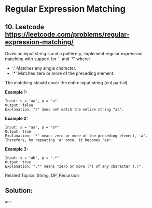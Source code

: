 # Regular Expression Matching
## 10. Leetcode https://leetcode.com/problems/regular-expression-matching/
Given an input string s and a pattern p, implement regular expression matching with support for '.' and '*' where:
+ '.' Matches any single character.
+ '*' Matches zero or more of the preceding element.

The matching should cover the entire input string (not partial).

**Example 1:**
```
Input: s = "aa", p = "a"
Output: false
Explanation: "a" does not match the entire string "aa".
```

**Example 2:**
```
Input: s = "aa", p = "a*"
Output: true
Explanation: '*' means zero or more of the preceding element, 'a'. Therefore, by repeating 'a' once, it becomes "aa".
```

**Example 3:**
```
Input: s = "ab", p = ".*"
Output: true
Explanation: ".*" means "zero or more (*) of any character (.)".
```

Related Topics: String, DP, Recursion

## Solution:

```
ans
```
